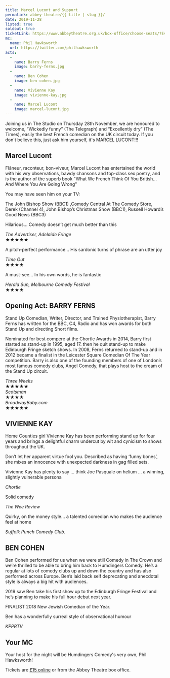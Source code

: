 ```yaml
---
title: Marcel Lucont and Support
permalink: abbey-theatre/{{ title | slug }}/
date: 2019-11-28
listed: true
soldout: true
ticketLink: https://www.abbeytheatre.org.uk/box-office/choose-seats/?EventInstanceId=46202
mc:
  name: Phil Hawksworth
  url: https://twitter.com/philhawksworth
acts:
  -
    name: Barry Ferns
    image: barry-ferns.jpg
  -
    name: Ben Cohen
    image: ben-cohen.jpg
  -
    name: Vivienne Kay
    image: vivienne-kay.jpg
  -
    name: Marcel Lucont
    image: marcel-lucont.jpg
---
```


Joining us in The Studio on Thursday 28th November, we are honoured to welcome, “Wickedly funny” (The Telegraph) and “Excellently dry” (The Times), easily the best French comedian on the UK circuit today. If you don't believe this, just ask him yourself, it's MARCEL LUCONT!!!

## Marcel Lucont

Flâneur, raconteur, bon-viveur, Marcel Lucont has entertained the world with his wry observations, bawdy chansons and top-class sex poetry, and is the author of the superb book "What We French Think Of You British... And Where You Are Going Wrong"

You may have seen him on your TV:

The John Bishop Show (BBC1) ,Comedy Central At The Comedy Store, Derek (Channel 4), John Bishop’s Christmas Show (BBC1), Russell Howard’s Good News (BBC3)


<div class="review">
  <p>Hilarious… Comedy doesn’t get much better than this</p>
  <cite>The Advertiser, Adelaide Fringe</cite>
  <div class="stars">★★★★★</div>
</div>


<div class="review">
  <p>A pitch-perfect performance... His sardonic turns of phrase are an utter joy</p>
  <cite>Time Out</cite>
  <div class="stars">★★★★</div>
</div>

<div class="review">
  <p>A must-see... In his own words, he is fantastic</p>
  <cite>Herald Sun, Melbourne Comedy Festival</cite>
  <div class="stars">★★★★</div>
</div>



## Opening Act: BARRY FERNS

Stand Up Comedian, Writer, Director, and Trained Physiotherapist, Barry Ferns has written for the BBC, C4, Radio and has won awards for both Stand Up and directing Short films.

Nominated for best compere at the Chortle Awards in 2014, Barry first started as stand-up in 1995, aged 17. then he quit stand-up to make Edinburgh Fringe sketch shows. In 2008, Ferns returned to stand-up and in 2012 became a finalist in the Leicester Square Comedian Of The Year competition. Barry is also one of the founding members of one of London’s most famous comedy clubs, Angel Comedy, that plays host to the cream of the Stand Up circuit.



<div class="review">
  <cite>Three Weeks</cite>
  <div class="stars">★★★★★</div>
</div>

<div class="review">
  <cite>Scotsman</cite>
  <div class="stars">★★★★</div>
</div>

<div class="review">
  <cite>BroadwayBaby.com</cite>
  <div class="stars">★★★★★</div>
</div>


## VIVIENNE KAY

Home Counties girl Vivienne Kay has been performing stand up for four years and brings a delightful charm undercut by wit and cynicism to shows throughout the UK.

Don’t let her apparent virtue fool you. Described as having ‘funny bones’, she mixes an innocence with unexpected darkness in gag filled sets.

<div class="review">
  <p>Vivienne Kay has plenty to say ... think Joe Pasquale on helium ... a winning, slightly vulnerable persona</p>
  <cite>Chortle</cite>
</div>


<div class="review">
  <p>Solid comedy</p>
  <cite>The Wee Review</cite>
</div>

<div class="review">
  <p>Quirky, on the money style… a talented comedian who makes the audience feel at home</p>
  <cite>Suffolk Punch Comedy Club.</cite>
</div>



## BEN COHEN

Ben Cohen performed for us when we were still Comedy in The Crown and we’re thrilled to be able to bring him back to Humdingers Comedy. He’s a regular at lots of comedy clubs up and down the country and has also performed across Europe. Ben’s laid back self deprecating and anecdotal style is always a big hit with audiences.

2019 saw Ben take his first show up to the Edinburgh Fringe Festival and he’s planning to make his full hour debut next year.

FINALIST 2018 New Jewish Comedian of the Year.

<div class="review">
  <p>Ben has a wonderfully surreal style of observational humour</p>
  <cite>KPPRTV</cite>
</div>


## Your MC

Your host for the night will be Humdingers Comedy's very own, Phil Hawksworth!


Tickets are [£15 online]({{ticketLink}}) or from the Abbey Theatre box office.
